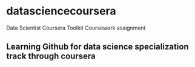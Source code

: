 datasciencecoursera
===================

Data Scientist Coursera Toolkit Coursework assignment
## Learning Github for data science specialization track through coursera
